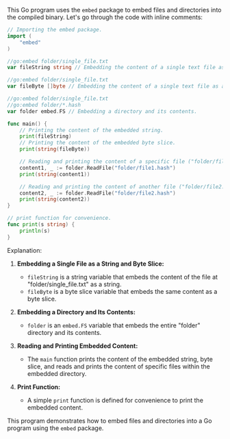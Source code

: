 This Go program uses the `embed` package to embed files and directories into the compiled binary. Let's go through the code with inline comments:

```go
// Importing the embed package.
import (
	"embed"
)

//go:embed folder/single_file.txt
var fileString string // Embedding the content of a single text file as a string.

//go:embed folder/single_file.txt
var fileByte []byte // Embedding the content of a single text file as a byte slice.

//go:embed folder/single_file.txt
//go:embed folder/*.hash
var folder embed.FS // Embedding a directory and its contents.

func main() {
	// Printing the content of the embedded string.
	print(fileString)
	// Printing the content of the embedded byte slice.
	print(string(fileByte))

	// Reading and printing the content of a specific file ("folder/file1.hash") from the embedded directory.
	content1, _ := folder.ReadFile("folder/file1.hash")
	print(string(content1))

	// Reading and printing the content of another file ("folder/file2.hash") from the embedded directory.
	content2, _ := folder.ReadFile("folder/file2.hash")
	print(string(content2))
}

// print function for convenience.
func print(s string) {
	println(s)
}
```

Explanation:

1. **Embedding a Single File as a String and Byte Slice:**
   - `fileString` is a string variable that embeds the content of the file at "folder/single_file.txt" as a string.
   - `fileByte` is a byte slice variable that embeds the same content as a byte slice.

2. **Embedding a Directory and Its Contents:**
   - `folder` is an `embed.FS` variable that embeds the entire "folder" directory and its contents.

3. **Reading and Printing Embedded Content:**
   - The `main` function prints the content of the embedded string, byte slice, and reads and prints the content of specific files within the embedded directory.

4. **Print Function:**
   - A simple `print` function is defined for convenience to print the embedded content.

This program demonstrates how to embed files and directories into a Go program using the `embed` package.